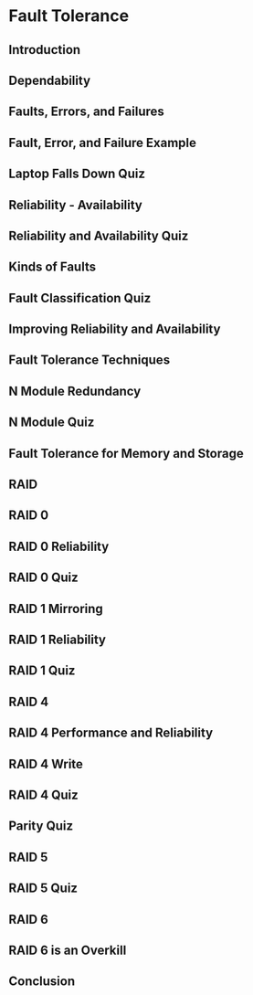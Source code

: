 # Fault Tolerance

## Introduction
## Dependability
## Faults, Errors, and Failures
## Fault, Error, and Failure Example
## Laptop Falls Down Quiz
## Reliability - Availability
## Reliability and Availability Quiz
## Kinds of Faults
## Fault Classification Quiz
## Improving Reliability and Availability
## Fault Tolerance Techniques
## N Module Redundancy
## N Module Quiz
## Fault Tolerance for Memory and Storage
## RAID
## RAID 0
## RAID 0 Reliability
## RAID 0 Quiz
## RAID 1 Mirroring
## RAID 1 Reliability
## RAID 1 Quiz
## RAID 4
## RAID 4 Performance and Reliability
## RAID 4 Write
## RAID 4 Quiz
## Parity Quiz
## RAID 5
## RAID 5 Quiz
## RAID 6
## RAID 6 is an Overkill
## Conclusion
